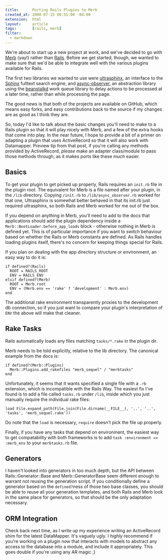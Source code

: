 ```yaml
--- 
title:      Porting Rails Plugins to Merb
created_at: 2008-07-15 00:55:00 -04:00
extension:  html
layout:     article
tags:       [rails, merb]
filter:
  - markdown
--- 
```

We're about to start up a new project at work, and we've decided to go with [Merb][] (yay!) rather than [Rails][]. Before we get started, though, we wanted to make sure that we'd be able to integrate well with the various plugins available for Rails.

[Merb]: http://merbivore.com/
[Rails]: http://rubyonrails.com/

The first two libraries we wanted to use were [ultrasphinx][], an interface to the [Sphinx][] fulltext search engine, and [async-observer][], an abstraction library using the [beanstalkd][] work queue library to delay actions to be processed at a later time, rather than while processing the page.

[ultrasphinx]: http://github.com/fauna/ultrasphinx/
[Sphinx]: http://sphinxsearch.com/
[async-observer]: http://github.com/kr/async-observer/
[beanstalkd]: http://xph.us/software/beanstalkd/

The good news is that both of the projects are available on GitHub, which means easy forks, and easy contributions back to the source if my changes are as good as I think they are.

So, today I'd like to talk about the basic changes you'll need to make to a Rails plugin so that it will play nicely with Merb, and a few of the extra hooks that come into play.  In the near future, I hope to provide a bit of a primer on adapting a plugin that uses ActiveRecord so that it will also work with Datamapper.  Preview tip from that post, if you're calling any methods provided by ActiveRecord, *please* make an adapter class/module to pass those methods through, as it makes ports like these *much* easier.

## Basics

To get your plugin to get picked up properly, Rails requires an `init.rb` file in the plugin root.  The equivalent for Merb is a file named after your plugin, in the `/lib` directory.  Copying `/init.rb` to `/lib/async_observer.rb` worked for that one, Ultrasphinx is somewhat better behaved in that its init.rb just required ultrasphinx, so both Rails and Merb worked for me out of the box.

If you depend on anything in Merb, you'll need to add to the docs that applications should add the plugin dependency inside a `Merb::BootLoader.before_app_loads` block - otherwise nothing in Merb is defined yet.  This is of particular importance if you want to switch behaviour based on whether the Rails or Merb constants are defined.  As Rails handles loading plugins itself, there's no concern for keeping things special for Rails.

If you plan on dealing with the app directory structure or environment, an easy way to do it is:

    if defined?(Rails)
      ROOT = RAILS_ROOT
      ENV = RAILS_ENV
    elsif defined?(Merb)
      ROOT = Merb.root
      ENV = (Merb.env == 'rake' ? 'development' : Merb.env)
    end

The additional rake environment transparently proxies to the development db connection, so if you just want to compare your plugin's interpretation of `ENV` the above will make that cleaner.

## Rake Tasks

Rails automatically loads any files matching `tasks/*.rake` in the plugin dir.

Merb needs to be told explicitly, relative to the lib directory.  The canonical example from the docs is:

    if defined?(Merb::Plugins)
      Merb::Plugins.add_rakefiles "merb_sequel" / "merbtasks"
    end

Unfortunately, it seems that it wants specified a single file with a `.rb` extension, which is incompatible with the Rails Way.  The easiest fix I've found is to add a file called `tasks.rb` under `/lib`, inside which you just manually require the individual rake files:

    load File.expand_path(File.join(File.dirname(__FILE__), '..', '..', 'tasks', 'merb_sequel.rake'))

Do note that the `load` is necessary, `require` doesn't pick the file up properly.

Finally, if you have any tasks that depend on environment, the easiest way to get compatability with both frameworks is to add `task :environment => :merb_env` to your `merbtasks.rb` file.

## Generators

I haven't looked into generators in too much depth, but the API between Rails::Generator::Base and Merb::GeneratorBase seem different enough to warrant not reusing the generation script.  If you conditionally define a generator based on the `defined?`ness of those two base classes, you should be able to reuse all your generation templates, and both Rails and Merb look in the same place for generators, so that should be the only adaptation necessary.

## ORM Integration

Check back next time, as I write up my experience writing an ActiveRecord shim for the latest DataMapper.  It's vaguely ugly.  I *highly* recommend if you're working on a plugin now that interacts with models to abstract any access to the database into a module, and include it appropriately.  This goes double if you're using any AR magic ;)

